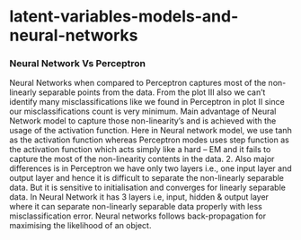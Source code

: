 # latent-variables-models-and-neural-networks

### Neural Network Vs Perceptron
Neural Networks when compared to Perceptron captures most of the non-linearly separable points from the data. From the plot III also we can’t identify many misclassifications like we found in Perceptron in plot II since our misclassifications count is very minimum. Main advantage of Neural Network model to capture those non-linearity’s and is achieved with the usage of the activation function. Here in Neural network model, we use tanh as the activation function whereas Perceptron modes uses step function as the activation function which acts simply like a hard – EM and it fails to capture the most of the non-linearity contents in the data. 2. Also major differences is in Perceptron we have only two layers i.e., one input layer and output layer and hence it is difficult to separate the non-linearly separable data. But it is sensitive to initialisation and converges for linearly separable data. In Neural Network it has 3 layers i.e, input, hidden & output layer where it can separate non-linearly separable data properly with less misclassification error. Neural networks follows back-propagation for maximising the likelihood of an object.
